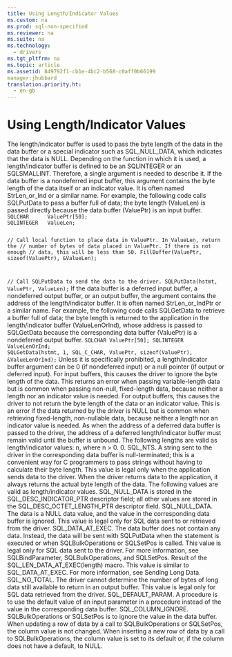```yaml
---
title: Using Length/Indicator Values
ms.custom: na
ms.prod: sql-non-specified
ms.reviewer: na
ms.suite: na
ms.technology: 
  - drivers
ms.tgt_pltfrm: na
ms.topic: article
ms.assetid: 849792f1-cb1e-4bc2-b568-c0aff0b66199
manager:jhubbard
translation.priority.ht: 
  - en-gb
---
```

# Using Length/Indicator Values
<?xml version="1.0" encoding="utf-8"?>
<developerConceptualDocument xmlns="http://ddue.schemas.microsoft.com/authoring/2003/5" xmlns:xlink="http://www.w3.org/1999/xlink" xmlns:xsi="http://www.w3.org/2001/XMLSchema-instance" xsi:schemaLocation="http://ddue.schemas.microsoft.com/authoring/2003/5 http://dduestorage.blob.core.windows.net/ddueschema/developer.xsd">
  <introduction>
    <para>The length/indicator buffer is used to pass the byte length of the data in the data buffer or a special indicator such as SQL_NULL_DATA, which indicates that the data is NULL. Depending on the function in which it is used, a length/indicator buffer is defined to be an SQLINTEGER or an SQLSMALLINT. Therefore, a single argument is needed to describe it. If the data buffer is a nondeferred input buffer, this argument contains the byte length of the data itself or an indicator value. It is often named <legacyItalic>StrLen_or_Ind</legacyItalic> or a similar name. For example, the following code calls <legacyBold>SQLPutData</legacyBold> to pass a buffer full of data; the byte length (<legacyItalic>ValueLen</legacyItalic>) is passed directly because the data buffer (<legacyItalic>ValuePtr</legacyItalic>) is an input buffer.</para>
    <code>SQLCHAR      ValuePtr[50];
SQLINTEGER   ValueLen;

// Call local function to place data in ValuePtr. In ValueLen, return the
// number of bytes of data placed in ValuePtr. If there is not enough
// data, this will be less than 50.
FillBuffer(ValuePtr, sizeof(ValuePtr), &amp;ValueLen);

// Call SQLPutData to send the data to the driver.
SQLPutData(hstmt, ValuePtr, ValueLen);</code>
    <para>If the data buffer is a deferred input buffer, a nondeferred output buffer, or an output buffer, the argument contains the address of the length/indicator buffer. It is often named <legacyItalic>StrLen_or_IndPtr</legacyItalic> or a similar name. For example, the following code calls <legacyBold>SQLGetData</legacyBold> to retrieve a buffer full of data; the byte length is returned to the application in the length/indicator buffer (<legacyItalic>ValueLenOrInd</legacyItalic>), whose address is passed to <legacyBold>SQLGetData</legacyBold> because the corresponding data buffer (<legacyItalic>ValuePtr</legacyItalic>) is a nondeferred output buffer.</para>
    <code>SQLCHAR      ValuePtr[50];
SQLINTEGER   ValueLenOrInd;
SQLGetData(hstmt, 1, SQL_C_CHAR, ValuePtr, sizeof(ValuePtr), &amp;ValueLenOrInd);</code>
    <para>Unless it is specifically prohibited, a length/indicator buffer argument can be 0 (if nondeferred input) or a null pointer (if output or deferred input). For input buffers, this causes the driver to ignore the byte length of the data. This returns an error when passing variable-length data but is common when passing non-null, fixed-length data, because neither a length nor an indicator value is needed. For output buffers, this causes the driver to not return the byte length of the data or an indicator value. This is an error if the data returned by the driver is NULL but is common when retrieving fixed-length, non-nullable data, because neither a length nor an indicator value is needed.</para>
    <para>As when the address of a deferred data buffer is passed to the driver, the address of a deferred length/indicator buffer must remain valid until the buffer is unbound.</para>
    <para>The following lengths are valid as length/indicator values:  </para>
    <list class="bullet">
      <listItem>
        <para>             <legacyItalic>n</legacyItalic>, where <legacyItalic>n</legacyItalic> &gt; 0.</para>
      </listItem>
      <listItem>
        <para>0.</para>
      </listItem>
      <listItem>
        <para>SQL_NTS. A string sent to the driver in the corresponding data buffer is null-terminated; this is a convenient way for C programmers to pass strings without having to calculate their byte length. This value is legal only when the application sends data to the driver. When the driver returns data to the application, it always returns the actual byte length of the data.</para>
      </listItem>
    </list>
    <para>The following values are valid as length/indicator values. SQL_NULL_DATA is stored in the SQL_DESC_INDICATOR_PTR descriptor field; all other values are stored in the SQL_DESC_OCTET_LENGTH_PTR descriptor field.  </para>
    <list class="bullet">
      <listItem>
        <para>SQL_NULL_DATA. The data is a NULL data value, and the value in the corresponding data buffer is ignored. This value is legal only for SQL data sent to or retrieved from the driver.</para>
      </listItem>
      <listItem>
        <para>SQL_DATA_AT_EXEC. The data buffer does not contain any data. Instead, the data will be sent with <legacyBold>SQLPutData</legacyBold> when the statement is executed or when <legacyBold>SQLBulkOperations</legacyBold> or <legacyBold>SQLSetPos</legacyBold> is called. This value is legal only for SQL data sent to the driver. For more information, see <legacyLink xlink:href="38349d4b-be03-46f9-9d6a-e50dd144e225">SQLBindParameter</legacyLink>, <legacyLink xlink:href="7029d0da-b0f2-44e6-9114-50bd96f47196">SQLBulkOperations</legacyLink>, and <legacyLink xlink:href="80190ee7-ae3b-45e5-92a9-693eb558f322">SQLSetPos</legacyLink>.</para>
      </listItem>
      <listItem>
        <para>Result of the SQL_LEN_DATA_AT_EXEC(<legacyItalic>length</legacyItalic>) macro. This value is similar to SQL_DATA_AT_EXEC. For more information, see <legacyLink xlink:href="ea989084-a8e6-4737-892e-9ec99dd49caf">Sending Long Data</legacyLink>.</para>
      </listItem>
      <listItem>
        <para>SQL_NO_TOTAL. The driver cannot determine the number of bytes of long data still available to return in an output buffer. This value is legal only for SQL data retrieved from the driver.</para>
      </listItem>
      <listItem>
        <para>SQL_DEFAULT_PARAM. A procedure is to use the default value of an input parameter in a procedure instead of the value in the corresponding data buffer.</para>
      </listItem>
      <listItem>
        <para>SQL_COLUMN_IGNORE. <legacyBold>SQLBulkOperations</legacyBold> or<legacyBold> SQLSetPos</legacyBold> is to ignore the value in the data buffer. When updating a row of data by a call to <legacyBold>SQLBulkOperations</legacyBold> or<legacyBold> SQLSetPos,</legacyBold> the column value is not changed. When inserting a new row of data by a call to <legacyBold>SQLBulkOperations</legacyBold>, the column value is set to its default or, if the column does not have a default, to NULL.</para>
      </listItem>
    </list>
  </introduction>
  <relatedTopics />
</developerConceptualDocument>